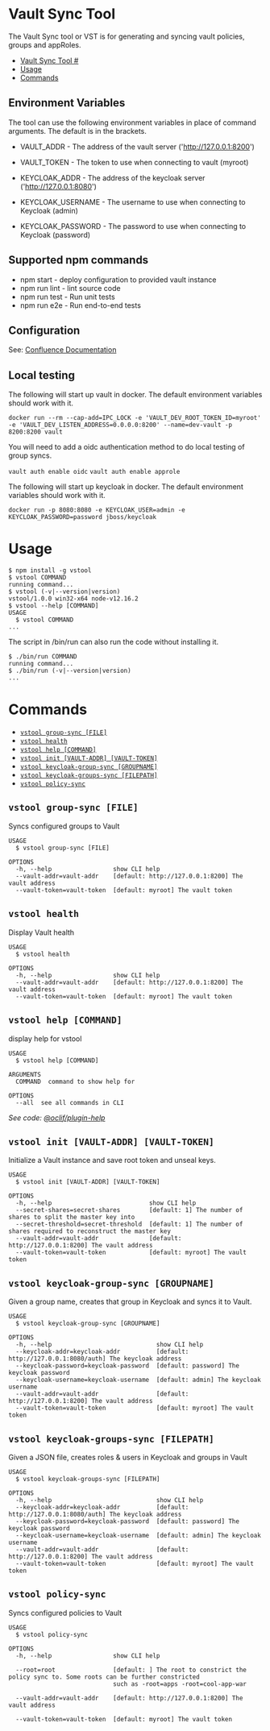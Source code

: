# Vault Sync Tool #

The Vault Sync tool or VST is for generating and syncing vault policies, groups and appRoles.


<!-- toc -->
* [Vault Sync Tool #](#vault-sync-tool-)
* [Usage](#usage)
* [Commands](#commands)
<!-- tocstop -->

## Environment Variables

The tool can use the following environment variables in place of command arguments. The default is in the brackets.

* VAULT_ADDR - The address of the vault server ('http://127.0.0.1:8200')
* VAULT_TOKEN - The token to use when connecting to vault (myroot)

* KEYCLOAK_ADDR - The address of the keycloak server ('http://127.0.0.1:8080')
* KEYCLOAK_USERNAME - The username to use when connecting to Keycloak (admin)
* KEYCLOAK_PASSWORD - The password to use when connecting to Keycloak (password)


## Supported npm commands

* npm start - deploy configuration to provided vault instance
* npm run lint - lint source code
* npm run test - Run unit tests
* npm run e2e - Run end-to-end tests

## Configuration

See: [Confluence Documentation](https://apps.nrs.gov.bc.ca/int/confluence/x/m4FvBQ)

## Local testing

The following will start up vault in docker. The default environment variables should work with it.

`docker run --rm --cap-add=IPC_LOCK -e 'VAULT_DEV_ROOT_TOKEN_ID=myroot' -e 'VAULT_DEV_LISTEN_ADDRESS=0.0.0.0:8200' --name=dev-vault -p 8200:8200 vault`

You will need to add a oidc authentication method to do local testing of group syncs.

`vault auth enable oidc`
`vault auth enable approle`

The following will start up keycloak in docker. The default environment variables should work with it.

`docker run -p 8080:8080 -e KEYCLOAK_USER=admin -e KEYCLOAK_PASSWORD=password jboss/keycloak`

# Usage
<!-- usage -->
```sh-session
$ npm install -g vstool
$ vstool COMMAND
running command...
$ vstool (-v|--version|version)
vstool/1.0.0 win32-x64 node-v12.16.2
$ vstool --help [COMMAND]
USAGE
  $ vstool COMMAND
...
```
<!-- usagestop -->

The script in /bin/run can also run the code without installing it.

```sh-session
$ ./bin/run COMMAND
running command...
$ ./bin/run (-v|--version|version)
...
```

# Commands
<!-- commands -->
* [`vstool group-sync [FILE]`](#vstool-group-sync-file)
* [`vstool health`](#vstool-health)
* [`vstool help [COMMAND]`](#vstool-help-command)
* [`vstool init [VAULT-ADDR] [VAULT-TOKEN]`](#vstool-init-vault-addr-vault-token)
* [`vstool keycloak-group-sync [GROUPNAME]`](#vstool-keycloak-group-sync-groupname)
* [`vstool keycloak-groups-sync [FILEPATH]`](#vstool-keycloak-groups-sync-filepath)
* [`vstool policy-sync`](#vstool-policy-sync)

## `vstool group-sync [FILE]`

Syncs configured groups to Vault

```
USAGE
  $ vstool group-sync [FILE]

OPTIONS
  -h, --help                 show CLI help
  --vault-addr=vault-addr    [default: http://127.0.0.1:8200] The vault address
  --vault-token=vault-token  [default: myroot] The vault token
```

## `vstool health`

Display Vault health

```
USAGE
  $ vstool health

OPTIONS
  -h, --help                 show CLI help
  --vault-addr=vault-addr    [default: http://127.0.0.1:8200] The vault address
  --vault-token=vault-token  [default: myroot] The vault token
```

## `vstool help [COMMAND]`

display help for vstool

```
USAGE
  $ vstool help [COMMAND]

ARGUMENTS
  COMMAND  command to show help for

OPTIONS
  --all  see all commands in CLI
```

_See code: [@oclif/plugin-help](https://github.com/oclif/plugin-help/blob/v3.2.2/src/commands/help.ts)_

## `vstool init [VAULT-ADDR] [VAULT-TOKEN]`

Initialize a Vault instance and save root token and unseal keys.

```
USAGE
  $ vstool init [VAULT-ADDR] [VAULT-TOKEN]

OPTIONS
  -h, --help                           show CLI help
  --secret-shares=secret-shares        [default: 1] The number of shares to split the master key into
  --secret-threshold=secret-threshold  [default: 1] The number of shares required to reconstruct the master key
  --vault-addr=vault-addr              [default: http://127.0.0.1:8200] The vault address
  --vault-token=vault-token            [default: myroot] The vault token
```

## `vstool keycloak-group-sync [GROUPNAME]`

Given a group name, creates that group in Keycloak and syncs it to Vault.

```
USAGE
  $ vstool keycloak-group-sync [GROUPNAME]

OPTIONS
  -h, --help                             show CLI help
  --keycloak-addr=keycloak-addr          [default: http://127.0.0.1:8080/auth] The keycloak address
  --keycloak-password=keycloak-password  [default: password] The keycloak password
  --keycloak-username=keycloak-username  [default: admin] The keycloak username
  --vault-addr=vault-addr                [default: http://127.0.0.1:8200] The vault address
  --vault-token=vault-token              [default: myroot] The vault token
```

## `vstool keycloak-groups-sync [FILEPATH]`

Given a JSON file, creates roles & users in Keycloak and groups in Vault

```
USAGE
  $ vstool keycloak-groups-sync [FILEPATH]

OPTIONS
  -h, --help                             show CLI help
  --keycloak-addr=keycloak-addr          [default: http://127.0.0.1:8080/auth] The keycloak address
  --keycloak-password=keycloak-password  [default: password] The keycloak password
  --keycloak-username=keycloak-username  [default: admin] The keycloak username
  --vault-addr=vault-addr                [default: http://127.0.0.1:8200] The vault address
  --vault-token=vault-token              [default: myroot] The vault token
```

## `vstool policy-sync`

Syncs configured policies to Vault

```
USAGE
  $ vstool policy-sync

OPTIONS
  -h, --help                 show CLI help

  --root=root                [default: ] The root to constrict the policy sync to. Some roots can be further constricted
                             such as -root=apps -root=cool-app-war

  --vault-addr=vault-addr    [default: http://127.0.0.1:8200] The vault address

  --vault-token=vault-token  [default: myroot] The vault token
```
<!-- commandsstop -->
